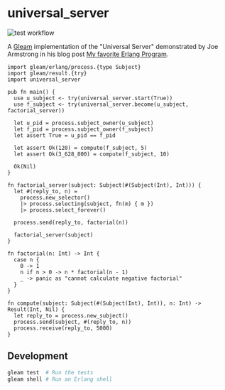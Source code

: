 # universal_server

![test workflow](https://github.com/tomjschuster/gleam_universal_server/actions/workflows/test.yml/badge.svg)

A [Gleam](https://gleam.run/) implementation of the "Universal Server" demonstrated by Joe Armstrong in his blog post [My favorite Erlang Program](https://joearms.github.io/published/2013-11-21-My-favorite-erlang-program.html).

```gleam
import gleam/erlang/process.{type Subject}
import gleam/result.{try}
import universal_server

pub fn main() {
  use u_subject <- try(universal_server.start(True))
  use f_subject <- try(universal_server.become(u_subject, factorial_server))

  let u_pid = process.subject_owner(u_subject)
  let f_pid = process.subject_owner(f_subject)
  let assert True = u_pid == f_pid

  let assert Ok(120) = compute(f_subject, 5)
  let assert Ok(3_628_800) = compute(f_subject, 10)

  Ok(Nil)
}

fn factorial_server(subject: Subject(#(Subject(Int), Int))) {
  let #(reply_to, n) =
    process.new_selector()
    |> process.selecting(subject, fn(m) { m })
    |> process.select_forever()

  process.send(reply_to, factorial(n))

  factorial_server(subject)
}

fn factorial(n: Int) -> Int {
  case n {
    0 -> 1
    n if n > 0 -> n * factorial(n - 1)
    _ -> panic as "cannot calculate negative factorial"
  }
}

fn compute(subject: Subject(#(Subject(Int), Int)), n: Int) -> Result(Int, Nil) {
  let reply_to = process.new_subject()
  process.send(subject, #(reply_to, n))
  process.receive(reply_to, 5000)
}
```

## Development

```sh
gleam test  # Run the tests
gleam shell # Run an Erlang shell
```
